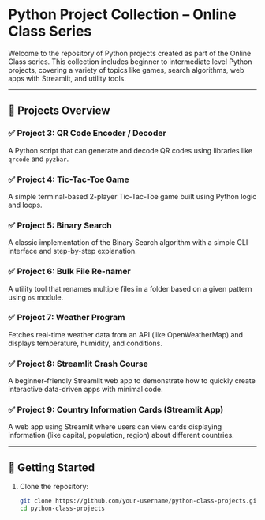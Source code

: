 # Python Project Collection – Online Class Series

Welcome to the repository of Python projects created as part of the Online Class series. This collection includes beginner to intermediate level Python projects, covering a variety of topics like games, search algorithms, web apps with Streamlit, and utility tools.

---

## 📁 Projects Overview

### ✅ Project 3: QR Code Encoder / Decoder
A Python script that can generate and decode QR codes using libraries like `qrcode` and `pyzbar`.

### ✅ Project 4: Tic-Tac-Toe Game
A simple terminal-based 2-player Tic-Tac-Toe game built using Python logic and loops.

### ✅ Project 5: Binary Search
A classic implementation of the Binary Search algorithm with a simple CLI interface and step-by-step explanation.

### ✅ Project 6: Bulk File Re-namer
A utility tool that renames multiple files in a folder based on a given pattern using `os` module.

### ✅ Project 7: Weather Program
Fetches real-time weather data from an API (like OpenWeatherMap) and displays temperature, humidity, and conditions.

### ✅ Project 8: Streamlit Crash Course
A beginner-friendly Streamlit web app to demonstrate how to quickly create interactive data-driven apps with minimal code.

### ✅ Project 9: Country Information Cards (Streamlit App)
A web app using Streamlit where users can view cards displaying information (like capital, population, region) about different countries.

---

## 🚀 Getting Started

1. Clone the repository:
   ```bash
   git clone https://github.com/your-username/python-class-projects.git
   cd python-class-projects
